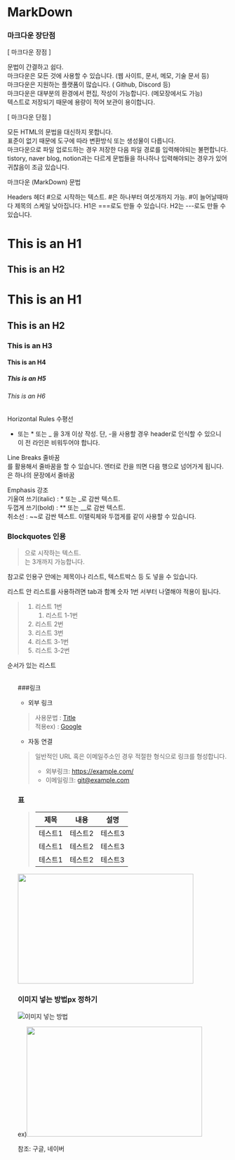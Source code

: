# MarkDown
  ### 마크다운 장단점
[ 마크다운 장점 ]  
  
문법이 간결하고 쉽다.  
마크다운은 모든 것에 사용할 수 있습니다. (웹 사이트, 문서, 메모, 기술 문서 등)  
마크다운은 지원하는 플랫폼이 많습니다. ( Github, Discord 등)  
마크다운은 대부분의 환경에서 편집, 작성이 가능합니다. (메모장에서도 가능)  
텍스트로 저장되기 때문에 용량이 적어 보관이 용이합니다.  
 
 [ 마크다운 단점 ]

모든 HTML의 문법을 대신하지 못합니다.  
표준이 없기 때문에 도구에 따라 변환방식 또는 생성물이 다릅니다.  
마크다운으로 파일 업로드하는 경우 저장한 다음 파일 경로를 입력해야되는 불편합니다.
tistory, naver blog, notion과는 다르게 문법들을 하나하나 입력해야되는 경우가 있어 귀찮음이 조금 있습니다.  
  

마크다운 (MarkDown)  문법  
   
  
Headers 헤더
#으로 시작하는 텍스트.
#은 하나부터 여섯개까지 가능.
#이 늘어날때마다 제목의 스케일 낮아집니다.
H1은 ===로도 만들 수 있습니다.
H2는 ---로도 만들 수 있습니다.

This is an H1
===
This is an H2
---


# This is an H1
## This is an H2
### This is an H3
#### This is an H4
##### This is an H5
###### This is an H6

Horizontal Rules 수평선
- 또는 * 또는 _ 을 3개 이상 작성.
단, -을 사용할 경우 header로 인식할 수 있으니 이 전 라인은 비워두어야 합니다.


Line Breaks 줄바꿈
<br>를 활용해서 줄바꿈을 할 수 있습니다.
엔터로 칸을 띄면 다음 행으로 넘어가게 됩니다. <br>은 하나의 문장에서 줄바꿈  
  
  
  
Emphasis 강조  
기울여 쓰기(italic) : * 또는 _로 감싼 텍스트.  
두껍게 쓰기(bold) : ** 또는 __로 감싼 텍스트.  
취소선 : ~~로 감싼 텍스트.
이탤릭체와 두껍게를 같이 사용할 수 있습니다.

### Blockquotes 인용  
>으로 시작하는 텍스트.  
>는 3개까지 가능합니다.  
  
참고로 인용구 안에는 제목이나 리스트, 텍스트박스 등 도 넣을 수 있습니다.  
  
  
리스트 안 리스트를 사용하려면 tab과 함꼐 숫자 1번 서부터 나열해야 적용이 됩니다.  
  
> 1. 리스트 1번 
>    1. 리스트 1-1번
> 2. 리스트 2번 
> 3. 리스트 3번 
>   1. 리스트 3-1번 <!-- 리스트 안 리스트를 사용하려면 tab과 함꼐 숫자 1번 서부터 -->
>    2. 리스트 3-2번

순서가 있는 리스트 <ol>  
  ###링크
- 외부 링크  
> 사용문법 : [Title](link)  
> 적용ex) : [Google](https://google.com, "goole link")  
  
- 자동 연결  
> 일반적인 URL 혹은 이메일주소인 경우 적절한 형식으로 링크를 형성합니다.  
>    
>* 외부링크: <https://example.com/>  
>* 이메일링크: <git@example.com>  
  
### 표  
> |제목|내용|설명|  
> |------|---|---|  
>|테스트1|테스트2|테스트3|  
>|테스트1|테스트2|테스트3|  
>|테스트1|테스트2|테스트3|  

<img src ="https://user-images.githubusercontent.com/106229689/195992261-51b1a7d2-d244-4f02-8efa-272e1a4ceecd.PNG" width="400px" height="250px">
  
  
### 이미지 넣는 방법px 정하기

![이미지 넣는 방법](https://user-images.githubusercontent.com/106229689/195993435-30201466-72ab-4657-b7bd-3cad9b07d55c.PNG)


  
ex)<img src ="https://user-images.githubusercontent.com/106229689/195992825-211c5c0f-4755-4277-b961-44e1a6cd2c6e.PNG"     width="400px" height="250px">

  
  
참조: 구글, 네이버
